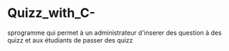 # Quizz_with_C-
sprogramme qui permet à un administrateur d'inserer des question à des quizz  et aux étudiants de passer des quizz
